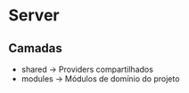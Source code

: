 # Server

## Camadas

- shared -> Providers compartilhados
- modules -> Módulos de domínio do projeto
